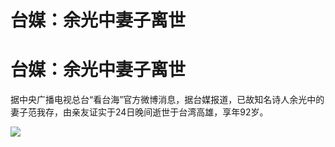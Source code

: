 # 台媒：余光中妻子离世

# 台媒：余光中妻子离世

据中央广播电视总台“看台海”官方微博消息，据台媒报道，已故知名诗人余光中的妻子范我存，由亲友证实于24日晚间逝世于台湾高雄，享年92岁。 ​​​

![](https://inews.gtimg.com/om_bt/OBecJOvnvMg7eOMKnE7dyA6ySCd6l9X8WDoXyhjnYKdrAAA/1000)

